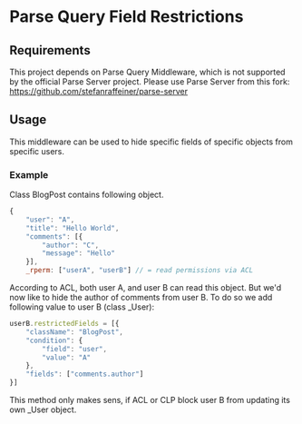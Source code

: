 # Parse Query Field Restrictions

## Requirements
This project depends on Parse Query Middleware, which is not supported by the official Parse Server project. Please use Parse Server from this fork: https://github.com/stefanraffeiner/parse-server

## Usage
This middleware can be used to hide specific fields of specific objects from specific users.

### Example
Class BlogPost contains following object.
```javascript
{
    "user": "A",
    "title": "Hello World",
    "comments": [{
        "author": "C",
        "message": "Hello"
    }],
    _rperm: ["userA", "userB"] // = read permissions via ACL
```

According to ACL, both user A, and user B can read this object. But we'd now like to hide the author of comments from user B. To do so we add following value to user B (class _User):

```javascript
userB.restrictedFields = [{
    "className": "BlogPost",
    "condition": {
        "field": "user",
        "value": "A"
    },
    "fields": ["comments.author"]
}]
```

This method only makes sens, if ACL or CLP block user B from updating its own _User object.